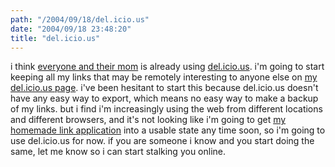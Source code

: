 ```yaml
---
path: "/2004/09/18/del.icio.us" 
date: "2004/09/18 23:48:20" 
title: "del.icio.us" 
---
```

i think <a href="http://www.google.com/search?q=link:del.icio.us">everyone and their mom</a> is already using <a href="http://del.icio.us/">del.icio.us</a>. i'm going to start keeping all my links that may be remotely interesting to anyone else on <a href="http://del.icio.us/">my del.icio.us page</a>. i've been hesitant to start this because del.icio.us doesn't have any easy way to export, which means no easy way to make a backup of my links. but i find i'm increasingly using the web from different locations and different browsers, and it's not looking like i'm going to get <a href="http://www.randomchaos.com/links.php">my homemade link application</a> into a usable state any time soon, so i'm going to use del.icio.us for now. if you are someone i know and you start doing the same, let me know so i can start stalking you online.